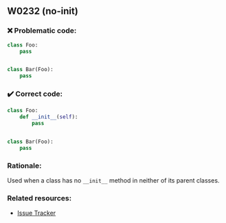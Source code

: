 ## W0232 (no-init)

### :x: Problematic code:

```python
class Foo:
    pass


class Bar(Foo):
    pass
```

### :heavy_check_mark: Correct code:

```python
class Foo:
    def __init__(self):
        pass


class Bar(Foo):
    pass
```

### Rationale:

Used when a class has no `__init__` method in neither of its parent classes.

### Related resources:

- [Issue Tracker](https://github.com/PyCQA/pylint/issues?q=is%3Aissue+%22no-init%22+OR+%22W0232%22)
